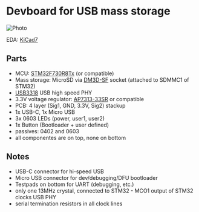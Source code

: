# Devboard for USB mass storage
![Photo](https://user-images.githubusercontent.com/198567/226181044-9288992e-d87a-46f9-b368-dd583198cf9f.jpg)

EDA: [KiCad7](https://www.kicad.org/)

## Parts
* MCU: [STM32F730R8Tx](https://www.st.com/en/microcontrollers-microprocessors/stm32f730r8.html) (or compatible)
* Mass storage: MicroSD via [DM3D-SF](https://www.hirose.com/product/series/DM3#) socket (attached to SDMMC1 of STM32)
* [USB3318](https://www.microchip.com/en-us/product/USB3318) USB high speed PHY
* 3.3V voltage regulator: [AP7313-33SR](https://www.diodes.com/part/view/AP7313/) or compatible
* PCB: 4 layer (Sig1, GND, 3.3V, Sig2) stackup
* 1x USB-C, 1x Micro USB
* 3x 0603 LEDs (power, user1, user2)
* 1x Button (Bootloader + user defined)
* passives: 0402 and 0603
* all componentes are on top, none on bottom

## Notes
* USB-C connector for hi-speed USB
* Micro USB connector for dev/debugging/DFU bootloader
* Testpads on bottom for UART (debugging, etc.)
* only one 13MHz crystal, connected to STM32 - MCO1 output of STM32 clocks USB PHY
* serial termination resistors in all clock lines
